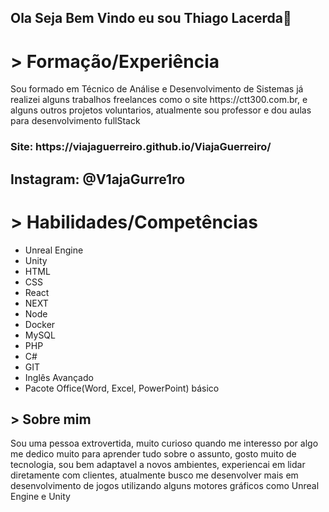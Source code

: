 <h2>Ola Seja Bem Vindo eu sou <strong>Thiago Lacerda</strong>👋</h2> 

<h1>> Formação/Experiência </h1>
<p>Sou formado em Técnico de Análise e Desenvolvimento de Sistemas já realizei alguns trabalhos freelances como o site https://ctt300.com.br, e alguns outros projetos voluntarios, atualmente sou professor e dou aulas para desenvolvimento fullStack</p>

<h3>Site: https://viajaguerreiro.github.io/ViajaGuerreiro/<h3/>
<h2>Instagram: @V1ajaGurre1ro</h2>

<h1>> Habilidades/Competências</h1>
<ul>
  <li>Unreal Engine</li>
  <li>Unity</li>
  <li>HTML</li>
  <li>CSS</li>
  <liJavaScriptli>
  <li>React</li>
  <li>NEXT</li>
  <li>Node</li>
  <li>Docker</li>
  <li>MySQL</li>
  <li>PHP</li>
  <li>C#</li>
  <li>GIT</li>
  <li>Inglês Avançado</li>
  <li>Pacote Office(Word, Excel, PowerPoint) básico</li>
</ul>

<h2>> Sobre mim</h2>
<p>Sou uma pessoa extrovertida, muito curioso quando me interesso por algo me dedico muito para aprender tudo sobre o assunto,
gosto muito de tecnologia, sou bem adaptavel a novos ambientes, experiencai em lidar diretamente com clientes, atualmente busco me desenvolver mais em desenvolvimento de jogos utilizando alguns motores gráficos como Unreal Engine e Unity</p>
